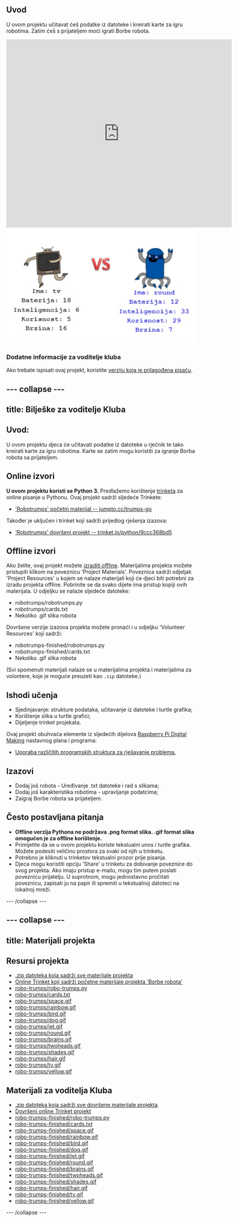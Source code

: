 ## Uvod

U ovom projektu učitavat ćeš podatke iz datoteke i kreirati karte za igru robotima. Zatim ćeš s prijateljem moći igrati Borbe robota.

<div class="trinket">
  <iframe src="https://trinket.io/embed/python/9ccc368bd5?outputOnly=true&start=result" width="600" height="500" frameborder="0" marginwidth="0" marginheight="0" allowfullscreen>
  </iframe>
  <img src="images/robotrumps-finished.png">
</div>

### Dodatne informacije za voditelje kluba

Ako trebate ispisati ovaj projekt, koristite [verziju koja je prilagođena pisaču](https://projects.raspberrypi.org/en/projects/robo-trumps/print).

## \--- collapse \---

## title: Bilješke za voditelje Kluba

## Uvod:

U ovom projektu djeca će učitavati podatke iz datoteke u rječnik te tako kreirati karte za igru robotima. Karte se zatim mogu koristiti za igranje Borba robota sa prijateljem.

## Online izvori

**U ovom projektu koristi se Python 3.** Predlažemo korištenje [trinketa](https://trinket.io/) za online pisanje u Pythonu. Ovaj projekt sadrži sljedeće Trinkete:

* ['Robotrumps' početni materijal -- jumpto.cc/trumps-go](http://jumpto.cc/trumps-go)

Također je uključen i trinket koji sadrži prijedlog rješenja izazova:

* [‘Robotrumps’ dovršeni projekt -- trinket.io/python/9ccc368bd5](https://trinket.io/python/9ccc368bd5)

## Offline izvori

Ako želite, ovaj projekt možete [izraditi offline](https://www.codeclubprojects.org/en-GB/resources/python-working-offline/). Materijalima projekta možete pristupiti klikom na poveznicu 'Project Materials'. Poveznica sadrži odjeljak 'Project Resources' u kojem se nalaze materijali koji će djeci biti potrebni za izradu projekta offline. Pobrinite se da svako dijete ima pristup kopiji ovih materijala. U odjeljku se nalaze sljedeće datoteke:

* robotrumps/robotrumps.py
* robotrumps/cards.txt
* Nekoliko .gif slika robota

Dovršene verzije izazova projekta možete pronaći i u odjeljku 'Volunteer Resources' koji sadrži:

* robotrumps-finished/robotrumps.py
* robotrumps-finished/cards.txt
* Nekoliko .gif slika robota

(Svi spomenuti materijali nalaze se u materijalima projekta i materijalima za volontere, koje je moguće preuzeti kao `.zip` datoteke.)

## Ishodi učenja

* Sjedinjavanje: strukture podataka, učitavanje iz datoteke i turtle grafika;
* Korištenje slika u turtle grafici;
* Dijeljenje trinket projekata.

Ovaj projekt obuhvaća elemente iz sljedećih dijelova [ Raspberry Pi Digital Making](http://rpf.io/curriculum) nastavnog plana i programa:

* [Uporaba različitih programskih struktura za rješavanje problema.](https://www.raspberrypi.org/curriculum/programming/builder)

## Izazovi

* Dodaj još robota - Uređivanje .txt datoteke i rad s slikama;
* Dodaj još karakteristika robotima - upravljanje podatcima;
* Zaigraj Borbe robota sa prijateljem.

## Često postavljana pitanja

* **Offline verzija Pythona ne podržava .png format slika. .gif format slika omogućen je za offline korištenje.**
* Primijetite da se u ovom projektu koriste tekstualni unos i turtle grafika. Možete podesiti veličinu prostora za svaki od njih u trinketu.
* Potrebno je kliknuti u trinketov tekstualni prozor prije pisanja.
* Djeca mogu koristiti opciju 'Share' u trinketu za dobivanje poveznice do svog projekta. Ako imaju pristup e-mailu, mogu tim putem poslati poveznicu prijatelju. U suprotnom, mogu jednostavno pročitati poveznicu, zapisati ju na papir ili spremiti u tekstualnoj datoteci na lokalnoj mreži.

\--- /collapse \---

## \--- collapse \---

## title: Materijali projekta

## Resursi projekta

* [.zip datoteka koja sadrži sve materijale projekta](resources/robo-trumps-project-resources.zip)
* [Online Trinket koji sadrži početne materijale projekta 'Borbe robota'](http://jumpto.cc/trumps-go)
* [robo-trumps/robo-trumps.py](resources/robo-trumps-robo-trumps.py)
* [robo-trumps/cards.txt](resources/robo-trumps-cards.txt)
* [robo-trumps/space.gif](resources/robo-trumps-space.gif)
* [robo-trumps/rainbow.gif](resources/robo-trumps-rainbow.gif)
* [robo-trumps/bird.gif](resources/robo-trumps-bird.gif)
* [robo-trumps/dog.gif](resources/robo-trumps-dog.gif)
* [robo-trumps/jet.gif](resources/robo-trumps-jet.gif)
* [robo-trumps/round.gif](resources/robo-trumps-round.gif)
* [robo-trumps/brains.gif](resources/robo-trumps-brains.gif)
* [robo-trumps/twoheads.gif](resources/robo-trumps-twoheads.gif)
* [robo-trumps/shades.gif](resources/robo-trumps-shades.gif)
* [robo-trumps/hair.gif](resources/robo-trumps-hair.gif)
* [robo-trumps/tv.gif](resources/robo-trumps-tv.gif)
* [robo-trumps/yellow.gif](resources/robo-trumps-yellow.gif)

## Materijali za voditelja Kluba

* [.zip datoteka koja sadrži sve dovršene materijale projekta](resources/robotrumps-volunteer-resources.zip)
* [Dovršeni online Trinket projekt](https://trinket.io/python/9ccc368bd5)
* [robo-trumps-finished/robo-trumps.py](resources/robo-trumps-finished-robo-trumps.py)
* [robo-trumps-finished/cards.txt](resources/robo-trumps-finished-cards.txt)
* [robo-trumps-finished/space.gif](resources/robo-trumps-finished-space.gif)
* [robo-trumps-finished/rainbow.gif](resources/robo-trumps-finished-rainbow.gif)
* [robo-trumps-finished/bird.gif](resources/robo-trumps-finished-bird.gif)
* [robo-trumps-finished/dog.gif](resources/robo-trumps-finished-dog.gif)
* [robo-trumps-finished/jet.gif](resources/robo-trumps-finished-jet.gif)
* [robo-trumps-finished/round.gif](resources/robo-trumps-finished-round.gif)
* [robo-trumps-finished/brains.gif](resources/robo-trumps-finished-brains.gif)
* [robo-trumps-finished/twoheads.gif](resources/robo-trumps-finished-twoheads.gif)
* [robo-trumps-finished/shades.gif](resources/robo-trumps-finished-shades.gif)
* [robo-trumps-finished/hair.gif](resources/robo-trumps-finished-hair.gif)
* [robo-trumps-finished/tv.gif](resources/robo-trumps-finished-tv.gif)
* [robo-trumps-finished/yellow.gif](resources/robo-trumps-finished-yellow.gif)

\--- /collapse \---